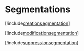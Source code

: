 # Segmentations

[!include[creationsegmentation](segmentations.creationsegmentation.autogen.md)]

[!include[modificationsegmentation](segmentations.modificationsegmentation.autogen.md)]

[!include[suppressionsegmentation](segmentations.suppressionsegmentation.autogen.md)]


























































































































